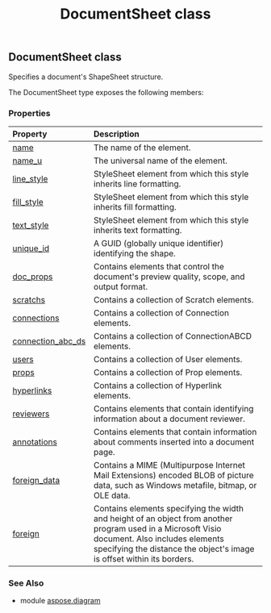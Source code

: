 ﻿---
title: DocumentSheet class
second_title: Aspose.Diagram for Python via .NET API References
description: 
type: docs
weight: 650
url: /python-net/aspose.diagram/documentsheet/
is_root: false
---

## DocumentSheet class

Specifies a document's ShapeSheet structure.



The DocumentSheet type exposes the following members:

### Properties
| Property | Description |
| :- | :- |
| [name](/diagram/python-net/aspose.diagram/documentsheet/name) | The name of the element. |
| [name_u](/diagram/python-net/aspose.diagram/documentsheet/name_u) | The universal name of the element. |
| [line_style](/diagram/python-net/aspose.diagram/documentsheet/line_style) | StyleSheet element from which this style inherits line formatting. |
| [fill_style](/diagram/python-net/aspose.diagram/documentsheet/fill_style) | StyleSheet element from which this style inherits fill formatting. |
| [text_style](/diagram/python-net/aspose.diagram/documentsheet/text_style) | StyleSheet element from which this style inherits text formatting. |
| [unique_id](/diagram/python-net/aspose.diagram/documentsheet/unique_id) | A GUID (globally unique identifier) identifying the shape. |
| [doc_props](/diagram/python-net/aspose.diagram/documentsheet/doc_props) | Contains elements that control the document's preview quality, scope, and output format. |
| [scratchs](/diagram/python-net/aspose.diagram/documentsheet/scratchs) | Contains a collection of Scratch elements. |
| [connections](/diagram/python-net/aspose.diagram/documentsheet/connections) | Contains a collection of Connection elements. |
| [connection_abc_ds](/diagram/python-net/aspose.diagram/documentsheet/connection_abc_ds) | Contains a collection of ConnectionABCD elements. |
| [users](/diagram/python-net/aspose.diagram/documentsheet/users) | Contains a collection of User elements. |
| [props](/diagram/python-net/aspose.diagram/documentsheet/props) | Contains a collection of Prop elements. |
| [hyperlinks](/diagram/python-net/aspose.diagram/documentsheet/hyperlinks) | Contains a collection of Hyperlink elements. |
| [reviewers](/diagram/python-net/aspose.diagram/documentsheet/reviewers) | Contains elements that contain identifying information about a document reviewer. |
| [annotations](/diagram/python-net/aspose.diagram/documentsheet/annotations) | Contains elements that contain information about comments inserted into a document page. |
| [foreign_data](/diagram/python-net/aspose.diagram/documentsheet/foreign_data) | Contains a MIME (Multipurpose Internet Mail Extensions) encoded BLOB of picture data, such as Windows metafile, bitmap, or OLE data. |
| [foreign](/diagram/python-net/aspose.diagram/documentsheet/foreign) | Contains elements specifying the width and height of an object from another program used in a Microsoft Visio document. Also includes elements specifying the distance the object's image is offset within its borders. |


### See Also

* module [aspose.diagram](../)
